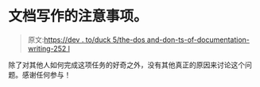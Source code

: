 # 文档写作的注意事项。

> 原文:[https://dev . to/duck 5/the-dos and-don-ts-of-documentation-writing-252 l](https://dev.to/duck5/the-dos-and-don-ts-of-documentation-writing-252l)

除了对其他人如何完成这项任务的好奇之外，没有其他真正的原因来讨论这个问题。感谢任何参与！